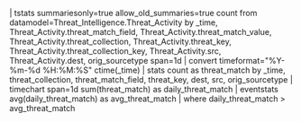 | tstats summariesonly=true allow_old_summaries=true count 
    from datamodel=Threat_Intelligence.Threat_Activity 
    by _time, Threat_Activity.threat_match_field, 
    Threat_Activity.threat_match_value, Threat_Activity.threat_collection, 
    Threat_Activity.threat_key, Threat_Activity.threat_collection_key, 
    Threat_Activity.src, Threat_Activity.dest, 
    orig_sourcetype 
    span=1d 
| convert timeformat="%Y-%m-%d %H:%M:%S" ctime(_time)
| stats count as threat_match by _time, threat_collection, threat_match_field, threat_key, dest, src, orig_sourcetype
| timechart span=1d sum(threat_match) as daily_threat_match
| eventstats avg(daily_threat_match) as avg_threat_match
| where daily_threat_match > avg_threat_match
